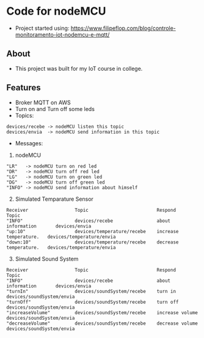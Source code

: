 # Code for nodeMCU
- Project started using: https://www.filipeflop.com/blog/controle-monitoramento-iot-nodemcu-e-mqtt/

## About
- This project was built for my IoT course in college.

## Features
- Broker MQTT on AWS
- Turn on and Turn off some leds
- Topics:
```
devices/recebe -> nodeMCU listen this topic
devices/envia  -> nodeMCU send information in this topic
```     
- Messages:
1. nodeMCU
```
"LR"   -> nodeMCU turn on red led
"DR"   -> nodeMCU turn off red led
"LG"   -> nodeMCU turn on green led
"DG"   -> nodeMCU turn off green led
"INFO" -> nodeMCU send information about himself
```
2. Simulated Temparature Sensor
```
Receiver                 Topic                         Respond                 Topic
"INFO"                   devices/recebe                about information       devices/envia
"up:10"                  devices/temperature/recebe    increase temperature.   devices/temperature/envia
"down:10"                devices/temperature/recebe    decrease temperature.   devices/temperature/envia
```
3. Simulated Sound System
```
Receiver                 Topic                         Respond                 Topic
"INFO"                   devices/recebe                about information       devices/envia
"turnIn"                 devices/soundSystem/recebe    turn in                 devices/soundSystem/envia
"turnOff"                devices/soundSystem/recebe    turn off                devices/soundSystem/envia
"increaseVolume"         devices/soundSystem/recebe    increase volume         devices/soundSystem/envia
"decreaseVolume"         devices/soundSystem/recebe    decrease volume         devices/soundSystem/envia

```